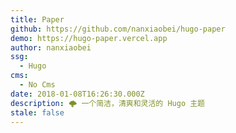 ```yaml
---
title: Paper
github: https://github.com/nanxiaobei/hugo-paper
demo: https://hugo-paper.vercel.app
author: nanxiaobei
ssg:
  - Hugo
cms:
  - No Cms
date: 2018-01-08T16:26:30.000Z
description: 🌩 一个简洁，清爽和灵活的 Hugo 主题
stale: false
---
```


